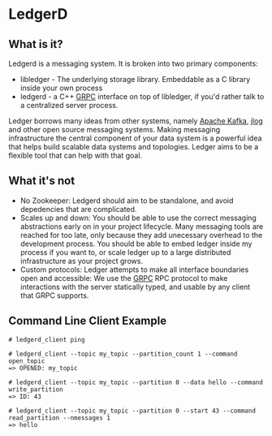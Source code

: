 # LedgerD

## What is it?

Ledgerd is a messaging system. It is broken into two primary
components:

- libledger - The underlying storage library. Embeddable as a C
  library inside your own process
- ledgerd - a C++ [GRPC](http://grpc.io) interface on top of
libledger, if you'd rather talk to a centralized server process.

Ledger borrows many ideas from other systems, namely
[Apache Kafka](http://kafka.apache.org/),
[jlog](https://labs.omniti.com/labs/jlog) and other open source
messaging systems. Making messaging infrastructure the central
component of your data system is a powerful idea that helps build
scalable data systems and topologies. Ledger aims to be a flexible
tool that can help with that goal.

## What it's not

- No Zookeeper: Ledgerd should aim to be standalone, and avoid
  depedencies that are complicated.
- Scales up and down: You should be able to use the correct messaging
  abstractions early on in your project lifecycle. Many messaging
  tools are reached for too late, only because they add unecessary
  overhead to the development process. You should be able to embed
  ledger inside my process if you want to, or scale ledger up to a large
  distributed infrastructure as your project grows.
- Custom protocols: Ledger attempts to make all interface boundaries
  open and accessible: We use the [GRPC](http://grpc.io) RPC protocol
  to make interactions with the server statically typed, and usable by
  any client that GRPC supports.

## Command Line Client Example

    # ledgerd_client ping

    # ledgerd_client --topic my_topic --partition_count 1 --command open_topic
    => OPENED: my_topic

    # ledgerd_client --topic my_topic --partition 0 --data hello --command write_partition
    => ID: 43
    
    # ledgerd_client --topic my_topic --partition 0 --start 43 --command read_partition --nmessages 1
    => hello
